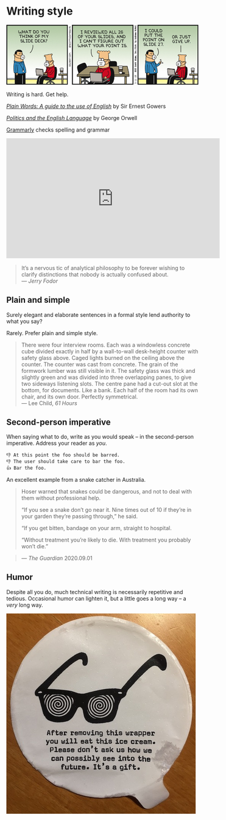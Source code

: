 Writing style
=============


[![Dilbert and slides](dilbert-slides.gif)](https://dilbert.com/strip/2020-05-11 "dilbert.com")


Writing is hard. Get help.

[_Plain Words: A guide to the use of English_](https://www.amazon.co.uk/Plain-Words-Rebecca-Gowers/dp/0241960347/) by Sir Ernest Gowers 

[_Politics and the English Language_](https://www.amazon.co.uk/Politics-English-Language-Penguin-Classics-ebook/dp/B00AZQTM5I/) by George Orwell

[Grammarly](https://www.grammarly.com) checks spelling and grammar

<iframe width="560" height="315" src="https://www.youtube.com/embed/OV5J6BfToSw" frameborder="0" allow="accelerometer; autoplay; encrypted-media; gyroscope; picture-in-picture" allowfullscreen></iframe>

> It’s a nervous tic of analytical philosophy to be forever wishing to clarify distinctions that nobody is actually confused about.
> <br>— _Jerry Fodor_


Plain and simple 
----------------

Surely elegant and elaborate sentences in a formal style lend authority to what you say? 

Rarely. Prefer plain and simple style. 

> There were four interview rooms. Each was a windowless concrete cube divided exactly in half by a wall-to-wall desk-height counter with safety glass above. Caged lights burned on the ceiling above the counter. The counter was cast from concrete. The grain of the formwork lumber was still visible in it. The safety glass was thick and slightly green and was divided into three overlapping panes, to give two sideways listening slots. The centre pane had a cut-out slot at the bottom, for documents. Like a bank. Each half of the room had its own chair, and its own door. Perfectly symmetrical.
><br>— Lee Child, _61 Hours_ 


Second-person imperative
------------------------

When saying what to do, write as you would speak – in the second-person imperative. Address your reader as _you_.

```txt
👎 At this point the foo should be barred.
👎 The user should take care to bar the foo.
👍 Bar the foo.
```

An excellent example from a snake catcher in Australia.

> Hoser warned that snakes could be dangerous, and not to deal with them without professional help.
> 
> “If you see a snake don’t go near it. Nine times out of 10 if they’re in your garden they’re passing through,” he said.
> 
> “If you get bitten, bandage on your arm, straight to hospital.
> 
> “Without treatment you’re likely to die. With treatment you probably won’t die.” 

> — _The Guardian_ 2020.09.01


Humor
-----

Despite all you do, much technical writing is necessarily repetitive and tedious. Occasional humor can lighten it, but a little goes a long way – a _very_ long way. 

![Ice-cream wrapper](ice-cream.jpg)


